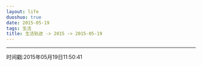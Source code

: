 ```yaml
---
layout: life
duoshuo: true
date: 2015-05-19
tags: 生活
title: 生活轨迹 -> 2015 -> 2015-05-19
---
```


*******

时间戳:2015年05月19日11:50:41


